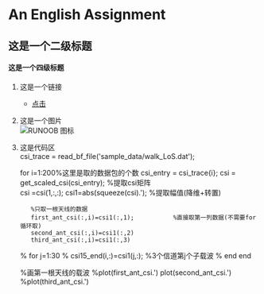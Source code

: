 # An English Assignment
## 这是一个二级标题
#### 这是一个四级标题


1. 这是一个链接  
    - [点击](http://www.baidu.com)

2. 这是一个图片   
    ![RUNOOB 图标](http://static.runoob.com/images/runoob-logo.png)

3. 这是代码区    
    csi_trace = read_bf_file('sample_data/walk_LoS.dat');

    for i=1:200%这里是取的数据包的个数
          csi_entry = csi_trace{i};
          csi = get_scaled_csi(csi_entry); %提取csi矩阵    
          csi =csi(1,:,:);
          csi1=abs(squeeze(csi).');          %提取幅值(降维+转置)

          %只取一根天线的数据
          first_ant_csi(:,i)=csi1(:,1);           %直接取第一列数据(不需要for循环取)
          second_ant_csi(:,i)=csi1(:,2)
          third_ant_csi(:,i)=csi1(:,3)

    %     for j=1:30
    %         csi15_end(i,:)=csi1(j,:);           %3个信道第j个子载波
    %     end
    end

    %画第一根天线的载波
    %plot(first_ant_csi.')
    plot(second_ant_csi.')
    %plot(third_ant_csi.')

